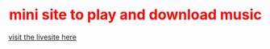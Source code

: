 <h1 style="text-align:center;color:red"> mini site to play and download music</h1>
<a href="newappmusicdownload.herokuapp.com">visit the livesite here</a>
